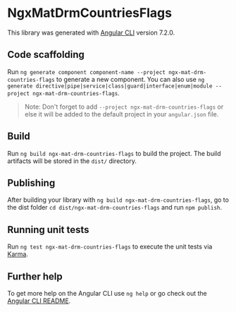 # NgxMatDrmCountriesFlags

This library was generated with [Angular CLI](https://github.com/angular/angular-cli) version 7.2.0.

## Code scaffolding

Run `ng generate component component-name --project ngx-mat-drm-countries-flags` to generate a new component. You can also use `ng generate directive|pipe|service|class|guard|interface|enum|module --project ngx-mat-drm-countries-flags`.
> Note: Don't forget to add `--project ngx-mat-drm-countries-flags` or else it will be added to the default project in your `angular.json` file. 

## Build

Run `ng build ngx-mat-drm-countries-flags` to build the project. The build artifacts will be stored in the `dist/` directory.

## Publishing

After building your library with `ng build ngx-mat-drm-countries-flags`, go to the dist folder `cd dist/ngx-mat-drm-countries-flags` and run `npm publish`.

## Running unit tests

Run `ng test ngx-mat-drm-countries-flags` to execute the unit tests via [Karma](https://karma-runner.github.io).

## Further help

To get more help on the Angular CLI use `ng help` or go check out the [Angular CLI README](https://github.com/angular/angular-cli/blob/master/README.md).
